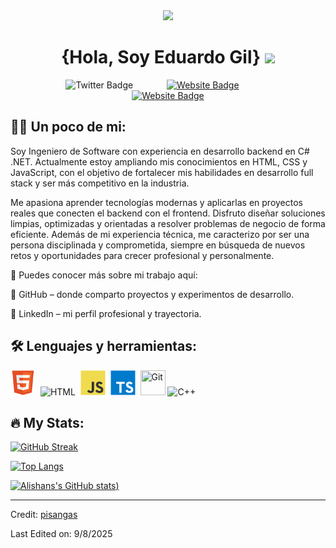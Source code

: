 <div id="header" align="center">
  <img src="https://cdn4.iconfinder.com/data/icons/social-media-logos-6/512/71-github-512.png" width=200 />
</div>

<div id="hey" align="center">
  <h1>
    {Hola, Soy Eduardo Gil}
    <img src="https://media.giphy.com/media/hvRJCLFzcasrR4ia7z/giphy.gif" width=40 />
  </h1>
</div>

<div id="badges" align="center">
<a href="mailto:pisangas@gmail.com" style="text-decoration:none;" style="margin:0 50px;">
  <img src="https://cdn2.iconfinder.com/data/icons/social-media-2259/512/search-64.png" alt="Twitter Badge"/>  
</a>
<a href="https://github.com/pisangas" style="margin:0 50px;">
  <img src="https://cdn1.iconfinder.com/data/icons/unicons-line-vol-3/24/github-alt-64.png" alt="Website Badge"/>
</a>
<a href="https://www.linkedin.com/in/eduardogilrivas/" style="margin:0 50px;">
  <img src="https://cdn3.iconfinder.com/data/icons/social-media-chamfered-corner/154/linkedin-64.png" alt="Website Badge"/>
</a>
</div>

## :man_technologist: Un poco de mi:
Soy Ingeniero de Software con experiencia en desarrollo backend en C# .NET. Actualmente estoy ampliando mis conocimientos en HTML, CSS y JavaScript, con el objetivo de fortalecer mis habilidades en desarrollo full stack y ser más competitivo en la industria.

Me apasiona aprender tecnologías modernas y aplicarlas en proyectos reales que conecten el backend con el frontend. Disfruto diseñar soluciones limpias, optimizadas y orientadas a resolver problemas de negocio de forma eficiente. Además de mi experiencia técnica, me caracterizo por ser una persona disciplinada y comprometida, siempre en búsqueda de nuevos retos y oportunidades para crecer profesional y personalmente.

📌 Puedes conocer más sobre mi trabajo aquí:

🔗 GitHub
   – donde comparto proyectos y experimentos de desarrollo.

💼 LinkedIn
   – mi perfil profesional y trayectoria.
 

## :hammer_and_wrench: Lenguajes y herramientas:
<div>  
  <img src="https://github.com/devicons/devicon/blob/master/icons/html5/html5-original.svg" title="HTML5" alt="HTML" width="40" height="40"/>&nbsp;
  <img src="https://uxwing.com/wp-content/themes/uxwing/download/brands-and-social-media/css-icon.png" title="HTML5" alt="HTML" width="40" height="40"/>&nbsp;
  <img src="https://github.com/devicons/devicon/blob/master/icons/javascript/javascript-original.svg" title="JavaScript" alt="JavaScript" width="40" height="40"/>&nbsp;
  <img src="https://github.com/devicons/devicon/blob/master/icons/typescript/typescript-original.svg" title="TypeScript" alt="TypeScript" width="40" height="40"/>&nbsp;  
  <img src="https://www.svgrepo.com/show/303548/git-icon-logo.svg" title="Git" **alt="Git" width="40" height="40"/>
  <img src="https://upload.wikimedia.org/wikipedia/commons/thumb/b/bd/Logo_C_sharp.svg/256px-Logo_C_sharp.svg.png?20221121173824" title="C++" alt="C++" width="40" height="40"/>&nbsp;
</div>
  
## :fire: My Stats:
[![GitHub Streak](http://github-readme-streak-stats.herokuapp.com?user=pisangas&theme=dark&background=000000)](https://git.io/streak-stats)

[![Top Langs](https://github-readme-stats.vercel.app/api/top-langs/?username=pisangas&layout=compact&theme=vision-friendly-dark)](https://github.com/anuraghazra/github-readme-stats)

[![Alishans's GitHub stats](https://github-readme-stats.vercel.app/api?username=pisangas&show_icons=true&theme=radical))](https://github.com/al3sha9/github-readme-stats)

------

Credit: [pisangas](https://github.com/al3sha9)

Last Edited on: 9/8/2025
